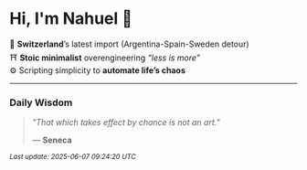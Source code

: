 # Hi, I'm Nahuel :tiger:

📍 **Switzerland**’s latest import (Argentina-Spain-Sweden detour)  
⛩️ **Stoic minimalist** overengineering *“less is more”*  
⚙️ Scripting simplicity to **automate life’s chaos**

---

### Daily Wisdom
> _"That which takes effect by chance is not an art."_  
>
> — **Seneca**

<sub>*Last update: 2025-06-07 09:24:20 UTC*</sub>

